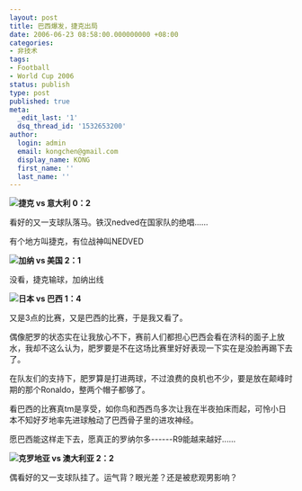 ```yaml
---
layout: post
title: 巴西爆发，捷克出局
date: 2006-06-23 08:58:00.000000000 +08:00
categories:
- 非技术
tags:
- Football
- World Cup 2006
status: publish
type: post
published: true
meta:
  _edit_last: '1'
  dsq_thread_id: '1532653200'
author:
  login: admin
  email: kongchen@gmail.com
  display_name: KONG
  first_name: ''
  last_name: ''
---
```

**![](assets/soccerball.gif)捷克 vs 意大利 0：2**

看好的又一支球队落马。铁汉nedved在国家队的绝唱......

有个地方叫捷克，有位战神叫NEDVED

**![](assets/soccerball.gif)加纳 vs 美国 2：1**

没看，捷克输球，加纳出线

**![](assets/soccerball.gif)日本 vs 巴西  1：4**

又是3点的比赛，又是巴西的比赛，于是我又看了。

偶像肥罗的状态实在让我放心不下，赛前人们都担心巴西会看在济科的面子上放水，我却不这么认为，肥罗要是不在这场比赛里好好表现一下实在是没脸再踢下去了。

在队友们的支持下，肥罗算是打进两球，不过浪费的良机也不少，要是放在颠峰时期的那个Ronaldo，整两个帽子都够了。

看巴西的比赛真tm是享受，如你鸟和西西鸟多次让我在半夜拍床而起，可怜小日本不知好歹地率先进球触动了巴西骨子里的进攻神经。

愿巴西能这样走下去，愿真正的罗纳尔多------R9能越来越好......

**![](assets/soccerball.gif)克罗地亚 vs 澳大利亚 2：2**

偶看好的又一支球队挂了。运气背？眼光差？还是被悲观男影响？
